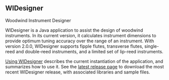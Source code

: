 ## WIDesigner
Woodwind Instrument Designer

WIDesigner is a Java application to assist the design of woodwind instruments.
In its current version, it calculates instrument dimensions to provide optimum tuning accuracy
over the range of an instrument.
With version 2.0.0, WIDesigner supports fipple flutes, transverse flutes, single-reed and double-reed instruments,
and a limited set of lip-reed instruments.

[Using WIDesigner](https://github.com/edwardkort/WWIDesigner/wiki/Using-WIDesigner) describes
the current instantiation of the application, and summarizes how to use it. 
See the [latest release page](https://github.com/edwardkort/WWIDesigner/releases/latest)
to download the most recent WIDesigner release, with associated libraries and sample files.
